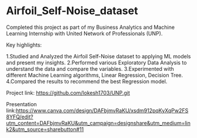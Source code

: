 # Airfoil_Self-Noise_dataset
Completed this project as part of my Business Analytics and Machine Learning Internship with United Network of Professionals (UNP).

Key highlights:

1.Studied and Analyzed the Airfoil Self-Noise dataset to applying ML models and present my insights. 2.Performed various Exploratory Data Analysis to understand the data and compare the variables. 3.Experimented with different Machine Learning algorithms, Linear Regression, Decision Tree. 4.Compared the results to recommend the best Regression model.

Project link: https://github.com/lokesh1703/UNP.git

Presentation link:https://www.canva.com/design/DAFbjmvRaKU/xsdm912pqKyXqPw2FS8YFQ/edit?utm_content=DAFbjmvRaKU&utm_campaign=designshare&utm_medium=link2&utm_source=sharebutton#11
